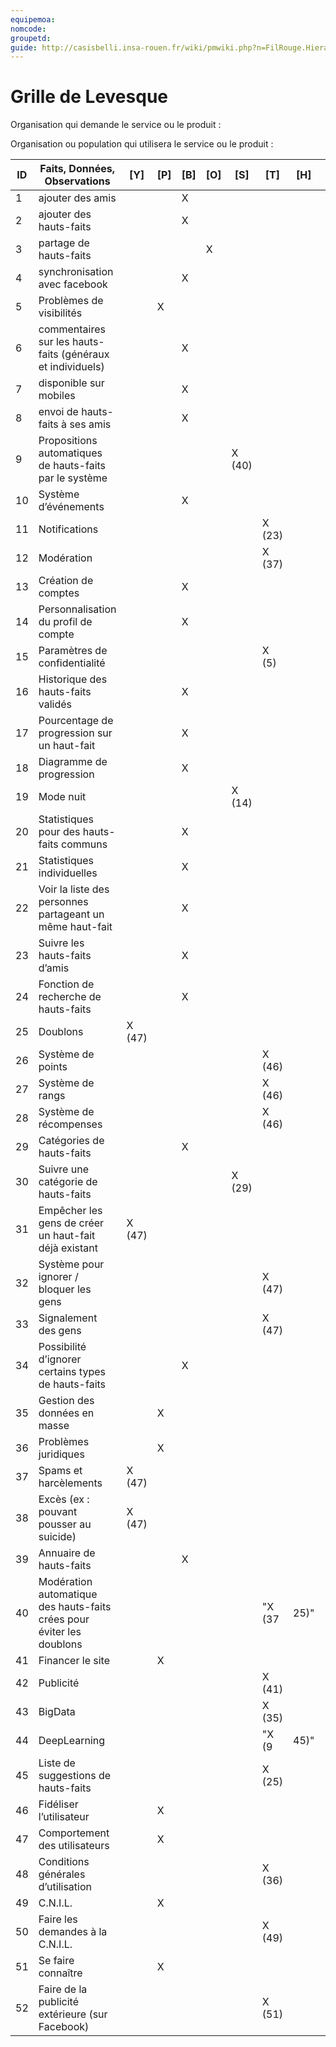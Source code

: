 ```yaml
---
equipemoa: 
nomcode: 
groupetd: 
guide: http://casisbelli.insa-rouen.fr/wiki/pmwiki.php?n=FilRouge.HierachiserBesoins
---
```


# Grille de Levesque

Organisation qui demande le service ou le produit : 

Organisation ou population qui utilisera le service ou le produit : 

| ID | Faits, Données, Observations | [Y] | [P] | [B] | [O] | [S] | [T] | [H] | [R] |
|----|------------------------------|----------|----------|--------|-------------|----------|----------|-----------|------------|
| 1 | ajouter des amis |  |  | X |  |  |  |
| 2 | ajouter des hauts-faits |  |  | X |  |  |  |
| 3 | partage de hauts-faits |  |  |  | X |  |  |
| 4 | synchronisation avec facebook |  |  | X |  |  |  |
| 5 | Problèmes de visibilités |  | X |  |  |  |  |
| 6 | commentaires sur les hauts-faits (généraux et individuels) |  |  | X |  |  |  |
| 7 | disponible sur mobiles |  |  | X |  |  |  |
| 8 | envoi de hauts-faits à ses amis |  |  | X |  |  |  |
| 9 | Propositions automatiques de hauts-faits par le système |  |  |  |  | X (40) |  |
| 10 | Système d’événements |  |  | X |  |  |  |
| 11 | Notifications |  |  |  |  |  | X (23) |
| 12 | Modération |  |  |  |  |  | X (37) |
| 13 | Création de comptes |  |  | X |  |  |  |
| 14 | Personnalisation du profil de compte |  |  | X |  |  |  |
| 15 | Paramètres de confidentialité |  |  |  |  |  | X (5) |
| 16 | Historique des hauts-faits validés |  |  | X |  |  |  |
| 17 | Pourcentage de progression sur un haut-fait |  |  | X |  |  |  |
| 18 | Diagramme de progression |  |  | X |  |  |  |
| 19 | Mode nuit |  |  |  |  | X (14) |  |
| 20 | Statistiques pour des hauts-faits communs |  |  | X |  |  |  |
| 21 | Statistiques individuelles |  |  | X |  |  |  |
| 22 | Voir la liste des personnes partageant un même haut-fait |  |  | X |  |  |  |
| 23 | Suivre les hauts-faits d’amis |  |  | X |  |  |  |
| 24 | Fonction de recherche de hauts-faits |  |  | X |  |  |  |
| 25 | Doublons | X (47) |  |  |  |  |  |
| 26 | Système de points |  |  |  |  |  | X (46) |
| 27 | Système de rangs |  |  |  |  |  | X (46) |
| 28 | Système de récompenses |  |  |  |  |  | X (46) |
| 29 | Catégories de hauts-faits |  |  | X |  |  |  |
| 30 | Suivre une catégorie de hauts-faits |  |  |  |  | X (29) |  |
| 31 | Empêcher les gens de créer un haut-fait déjà existant | X (47) |  |  |  |  |  |
| 32 | Système pour ignorer / bloquer les gens |  |  |  |  |  | X (47) |
| 33 | Signalement des gens |  |  |  |  |  | X (47) |
| 34 | Possibilité d’ignorer certains types de hauts-faits |  |  | X |  |  |  |
| 35 | Gestion des données en masse |  | X |  |  |  |  |
| 36 | Problèmes juridiques |  | X |  |  |  |  |
| 37 | Spams et harcèlements | X (47) |  |  |  |  |  |
| 38 | Excès (ex : pouvant pousser au suicide) | X (47) |  |  |  |  |  |
| 39 | Annuaire de hauts-faits |  |  | X |  |  |  |
| 40 | Modération automatique des hauts-faits crées pour éviter les doublons |  |  |  |  |  | "X (37 |  25)" |
| 41 | Financer le site |  | X |  |  |  |  |
| 42 | Publicité |  |  |  |  |  | X (41) |
| 43 | BigData |  |  |  |  |  | X (35) |
| 44 | DeepLearning |  |  |  |  |  | "X (9 |  45)" |
| 45 | Liste de suggestions de hauts-faits |  |  |  |  |  | X (25) |
| 46 | Fidéliser l’utilisateur |  | X |  |  |  |  |
| 47 | Comportement des utilisateurs  |  | X |  |  |  |  |
| 48 | Conditions générales d’utilisation |  |  |  |  |  | X (36) |
| 49 | C.N.I.L. |  | X |  |  |  |  |
| 50 | Faire les demandes à la C.N.I.L. |  |  |  |  |  | X (49) |
| 51 | Se faire connaître |  | X |  |  |  |  |
| 52 | Faire de la publicité extérieure (sur Facebook) |  |  |  |  |  | X (51) |
